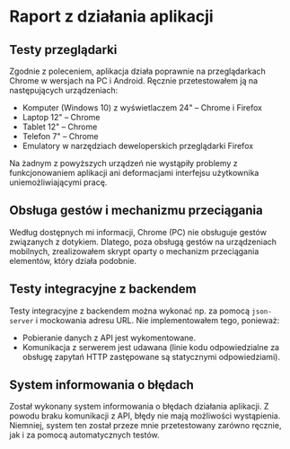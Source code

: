 # Raport z działania aplikacji

## Testy przeglądarki

Zgodnie z poleceniem, aplikacja działa poprawnie na przeglądarkach Chrome w wersjach na PC i Android. Ręcznie przetestowałem ją na następujących urządzeniach:

- Komputer (Windows 10) z wyświetlaczem 24" – Chrome i Firefox
- Laptop 12" – Chrome
- Tablet 12" – Chrome
- Telefon 7" – Chrome
- Emulatory w narzędziach deweloperskich przeglądarki Firefox

Na żadnym z powyższych urządzeń nie wystąpiły problemy z funkcjonowaniem aplikacji ani deformacjami interfejsu użytkownika uniemożliwiającymi pracę.

## Obsługa gestów i mechanizmu przeciągania

Według dostępnych mi informacji, Chrome (PC) nie obsługuje gestów związanych z dotykiem. Dlatego, poza obsługą gestów na urządzeniach mobilnych, zrealizowałem skrypt oparty o mechanizm przeciągania elementów, który działa podobnie.

## Testy integracyjne z backendem

Testy integracyjne z backendem można wykonać np. za pomocą `json-server` i mockowania adresu URL. Nie implementowałem tego, ponieważ:

- Pobieranie danych z API jest wykomentowane.
- Komunikacja z serwerem jest udawana (linie kodu odpowiedzialne za obsługę zapytań HTTP zastępowane są statycznymi odpowiedziami).

## System informowania o błędach

Został wykonany system informowania o błędach działania aplikacji. Z powodu braku komunikacji z API, błędy nie mają możliwości wystąpienia. Niemniej, system ten został przeze mnie przetestowany zarówno ręcznie, jak i za pomocą automatycznych testów.

